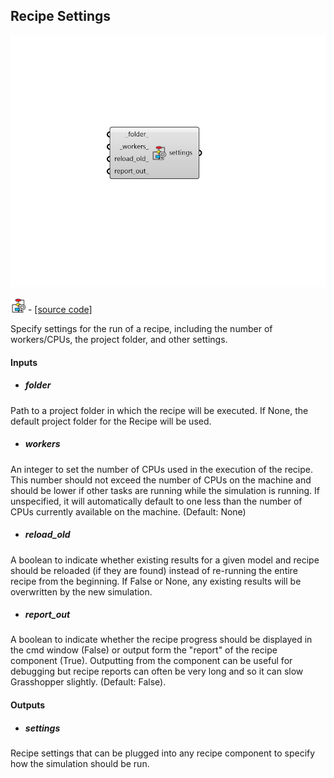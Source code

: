 ## Recipe Settings

![](../../images/components/Recipe_Settings.png)

![](../../images/icons/Recipe_Settings.png) - [[source code]](https://github.com/ladybug-tools/honeybee-grasshopper-core/blob/master/honeybee_grasshopper_core/src//HB%20Recipe%20Settings.py)


Specify settings for the run of a recipe, including the number of workers/CPUs, the project folder, and other settings. 



#### Inputs
* ##### folder 
Path to a project folder in which the recipe will be executed. If None, the default project folder for the Recipe will be used. 
* ##### workers 
An integer to set the number of CPUs used in the execution of the recipe. This number should not exceed the number of CPUs on the machine and should be lower if other tasks are running while the simulation is running. If unspecified, it will automatically default to one less than the number of CPUs currently available on the machine. (Default: None) 
* ##### reload_old 
A boolean to indicate whether existing results for a given model and recipe should be reloaded (if they are found) instead of re-running the entire recipe from the beginning. If False or None, any existing results will be overwritten by the new simulation. 
* ##### report_out 
A boolean to indicate whether the recipe progress should be displayed in the cmd window (False) or output form the "report" of the recipe component (True). Outputting from the component can be useful for debugging but recipe reports can often be very long and so it can slow Grasshopper slightly. (Default: False). 

#### Outputs
* ##### settings
Recipe settings that can be plugged into any recipe component to specify how the simulation should be run. 